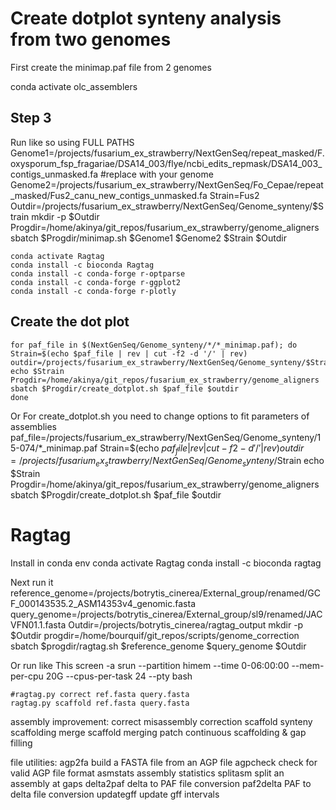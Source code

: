 # Create dotplot synteny analysis from two genomes
First create the minimap.paf file from 2 genomes

  conda activate olc_assemblers

## Step 3
Run like so using FULL PATHS
    Genome1=/projects/fusarium_ex_strawberry/NextGenSeq/repeat_masked/F.oxysporum_fsp_fragariae/DSA14_003/flye/ncbi_edits_repmask/DSA14_003_contigs_unmasked.fa       #replace with your genome
    Genome2=/projects/fusarium_ex_strawberry/NextGenSeq/Fo_Cepae/repeat_masked/Fus2_canu_new_contigs_unmasked.fa
    Strain=Fus2
    Outdir=/projects/fusarium_ex_strawberry/NextGenSeq/Genome_synteny/$Strain
    mkdir -p $Outdir
    Progdir=/home/akinya/git_repos/fusarium_ex_strawberry/genome_aligners
    sbatch $Progdir/minimap.sh $Genome1 $Genome2 $Strain $Outdir

    conda activate Ragtag
    conda install -c bioconda Ragtag
    conda install -c conda-forge r-optparse
    conda install -c conda-forge r-ggplot2
    conda install -c conda-forge r-plotly


## Create the dot plot
    for paf_file in $(NextGenSeq/Genome_synteny/*/*_minimap.paf); do
    Strain=$(echo $paf_file | rev | cut -f2 -d '/' | rev)
    outdir=/projects/fusarium_ex_strawberry/NextGenSeq/Genome_synteny/$Strain
    echo $Strain
    Progdir=/home/akinya/git_repos/fusarium_ex_strawberry/genome_aligners
    sbatch $Progdir/create_dotplot.sh $paf_file $outdir
    done
Or
For create_dotplot.sh you need to change options to fit parameters of assemblies
    paf_file=/projects/fusarium_ex_strawberry/NextGenSeq/Genome_synteny/15-074/*_minimap.paf
    Strain=$(echo $paf_file | rev | cut -f2 -d '/' | rev)
    outdir=/projects/fusarium_ex_strawberry/NextGenSeq/Genome_synteny/$Strain
    echo $Strain
    Progdir=/home/akinya/git_repos/fusarium_ex_strawberry/genome_aligners
    sbatch $Progdir/create_dotplot.sh $paf_file $outdir

# Ragtag

Install in conda env
    conda activate Ragtag
    conda install -c bioconda ragtag

Next run it
    reference_genome=/projects/botrytis_cinerea/External_group/renamed/GCF_000143535.2_ASM14353v4_genomic.fasta
    query_genome=/projects/botrytis_cinerea/External_group/sl9/renamed/JACVFN01.1.fasta
    Outdir=/projects/botrytis_cinerea/ragtag_output
    mkdir -p $Outdir
    progdir=/home/bourquif/git_repos/scripts/genome_correction
    sbatch $progdir/ragtag.sh $reference_genome $query_genome $Outdir

Or run like This
    screen -a
    srun --partition himem --time 0-06:00:00 --mem-per-cpu 20G --cpus-per-task 24 --pty bash

    #ragtag.py correct ref.fasta query.fasta
    ragtag.py scaffold ref.fasta query.fasta

assembly improvement:
correct         misassembly correction
scaffold        synteny scaffolding
merge           scaffold merging
patch           continuous scaffolding & gap filling

file utilities:
agp2fa          build a FASTA file from an AGP file
agpcheck        check for valid AGP file format
asmstats        assembly statistics
splitasm        split an assembly at gaps
delta2paf       delta to PAF file conversion
paf2delta       PAF to delta file conversion
updategff       update gff intervals
